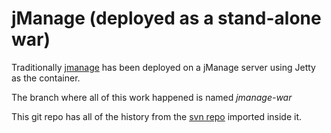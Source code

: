jManage (deployed as a stand-alone war)
======
Traditionally [jmanage](http://jmanage.org/) has been deployed on a jManage server using Jetty as the container.

The branch where all of this work happened is named _jmanage-war_

This git repo has all of the history from the [svn repo](http://jmanage.svn.sourceforge.net/viewvc/jmanage/) imported inside it.

